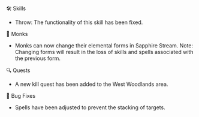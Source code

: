 🛠️ Skills

- Throw: The functionality of this skill has been fixed.

🧘 Monks

- Monks can now change their elemental forms in Sapphire Stream. Note: Changing forms will result in the loss of skills and spells associated with the previous form.

🔍 Quests

- A new kill quest has been added to the West Woodlands area.

🐞 Bug Fixes

- Spells have been adjusted to prevent the stacking of targets.
